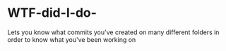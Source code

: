# WTF-did-I-do-
Lets you know what commits you've created on many different folders in order to know what you've been working on
